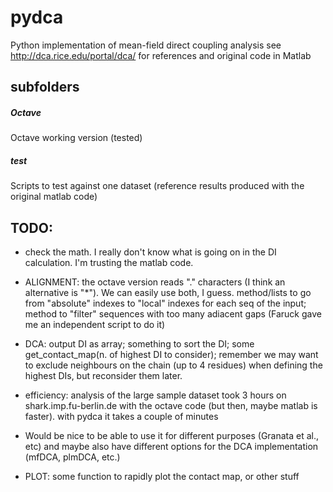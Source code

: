 # pydca
Python implementation of mean-field direct coupling analysis
see
http://dca.rice.edu/portal/dca/
for references and original code in Matlab

## subfolders
##### Octave
Octave working version (tested)
##### test
Scripts to test against one dataset (reference results produced with the original matlab code)


## TODO:

- check the math. I really don't know what is going on in the DI calculation. I'm trusting the matlab code.

- ALIGNMENT: the octave version reads "." characters (I think an alternative is "*"). We can easily use both, I guess. method/lists to go from "absolute" indexes to "local" indexes for each seq of the input; method to "filter" sequences with too many adiacent gaps (Faruck gave me an independent script to do it)

- DCA: output DI as array;  something to sort the DI; some get_contact_map(n. of highest DI to consider); remember we may want to exclude neighbours on the chain (up to 4 residues) when defining the highest DIs, but reconsider them later.

- efficiency: analysis of the large sample dataset took 3 hours on shark.imp.fu-berlin.de with the octave code (but then, maybe matlab is faster). with pydca it takes a couple of minutes

- Would be nice to be able to use it for different purposes (Granata et al., etc) and maybe also have different options for the DCA implementation (mfDCA, plmDCA, etc.)

- PLOT: some function to rapidly plot the contact map, or other stuff


